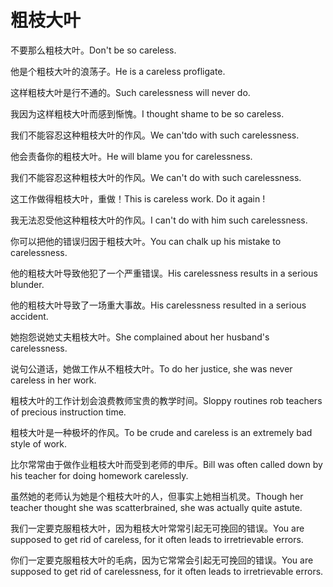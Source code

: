 # 粗枝大叶

<p><span class="chinese">不要那么粗枝大叶。</span><span class="english">Don't be so careless.</span></p>

<p><span class="chinese">他是个粗枝大叶的浪荡子。</span><span class="english">He is a careless profligate.</span></p>

<p><span class="chinese">这样粗枝大叶是行不通的。</span><span class="english">Such carelessness will never do.</span></p>

<p><span class="chinese">我因为这样粗枝大叶而感到惭愧。</span><span class="english">I thought shame to be so careless.</span></p>

<p><span class="chinese">我们不能容忍这种粗枝大叶的作风。</span><span class="english">We can'tdo with such carelessness.</span></p>

<p><span class="chinese">他会责备你的粗枝大叶。</span><span class="english">He will blame you for carelessness.</span></p>

<p><span class="chinese">我们不能容忍这种粗枝大叶的作风。</span><span class="english">We can't do with such carelessness.</span></p>

<p><span class="chinese">这工作做得粗枝大叶，重做！</span><span class="english">This is careless work. Do it again !</span></p>

<p><span class="chinese">我无法忍受他这种粗枝大叶的作风。</span><span class="english">I can't do with him such carelessness.</span></p>

<p><span class="chinese">你可以把他的错误归因于粗枝大叶。</span><span class="english">You can chalk up his mistake to carelessness.</span></p>

<p><span class="chinese">他的粗枝大叶导致他犯了一个严重错误。</span><span class="english">His carelessness results in a serious blunder.</span></p>

<p><span class="chinese">他的粗枝大叶导致了一场重大事故。</span><span class="english">His carelessness resulted in a serious accident.</span></p>

<p><span class="chinese">她抱怨说她丈夫粗枝大叶。</span><span class="english">She complained about her husband's carelessness.</span></p>

<p><span class="chinese">说句公道话，她做工作从不粗枝大叶。</span><span class="english">To do her justice, she was never careless in her work.</span></p>

<p><span class="chinese">粗枝大叶的工作计划会浪费教师宝贵的教学时间。</span><span class="english">Sloppy routines rob teachers of precious instruction time.</span></p>

<p><span class="chinese">粗枝大叶是一种极坏的作风。</span><span class="english">To be crude and careless is an extremely bad style of work.</span></p>

<p><span class="chinese">比尔常常由于做作业粗枝大叶而受到老师的申斥。</span><span class="english">Bill was often called down by his teacher for doing homework carelessly.</span></p>

<p><span class="chinese">虽然她的老师认为她是个粗枝大叶的人，但事实上她相当机灵。</span><span class="english">Though her teacher thought she was scatterbrained, she was actually quite astute.</span></p>

<p><span class="chinese">我们一定要克服粗枝大叶，因为粗枝大叶常常引起无可挽回的错误。</span><span class="english">You are supposed to get rid of careless, for it often leads to irretrievable errors.</span></p>

<p><span class="chinese">你们一定要克服粗枝大叶的毛病，因为它常常会引起无可挽回的错误。</span><span class="english">You are supposed to get rid of carelessness, for it often leads to irretrievable errors.</span></p>

